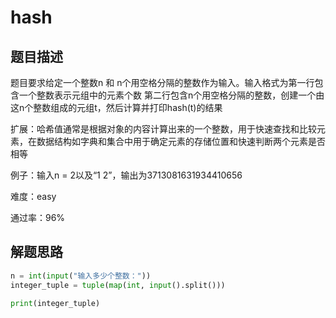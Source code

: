 

# hash


## 题目描述
题目要求给定一个整数n 和 n个用空格分隔的整数作为输入。输入格式为第一行包含一个整数表示元组中的元素个数
第二行包含n个用空格分隔的整数，创建一个由这n个整数组成的元组t，然后计算并打印hash(t)的结果

扩展：哈希值通常是根据对象的内容计算出来的一个整数，用于快速查找和比较元素，在数据结构如字典和集合中用于确定元素的存储位置和快速判断两个元素是否相等

例子：输入n = 2以及“1 2”，输出为3713081631934410656

难度：easy

通过率：96%

## 解题思路


```python
n = int(input("输入多少个整数："))
integer_tuple = tuple(map(int, input().split()))

print(integer_tuple)

```